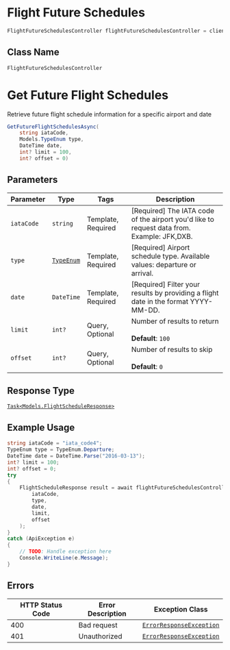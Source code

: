 # Flight Future Schedules

```csharp
FlightFutureSchedulesController flightFutureSchedulesController = client.FlightFutureSchedulesController;
```

## Class Name

`FlightFutureSchedulesController`


# Get Future Flight Schedules

Retrieve future flight schedule information for a specific airport and date

```csharp
GetFutureFlightSchedulesAsync(
    string iataCode,
    Models.TypeEnum type,
    DateTime date,
    int? limit = 100,
    int? offset = 0)
```

## Parameters

| Parameter | Type | Tags | Description |
|  --- | --- | --- | --- |
| `iataCode` | `string` | Template, Required | [Required] The IATA code of the airport you'd like to request data from. Example: JFK,DXB. |
| `type` | [`TypeEnum`](../../doc/models/type-enum.md) | Template, Required | [Required] Airport schedule type. Available values: departure or arrival. |
| `date` | `DateTime` | Template, Required | [Required] Filter your results by providing a flight date in the format YYYY-MM-DD. |
| `limit` | `int?` | Query, Optional | Number of results to return<br><br>**Default**: `100` |
| `offset` | `int?` | Query, Optional | Number of results to skip<br><br>**Default**: `0` |

## Response Type

[`Task<Models.FlightScheduleResponse>`](../../doc/models/flight-schedule-response.md)

## Example Usage

```csharp
string iataCode = "iata_code4";
TypeEnum type = TypeEnum.Departure;
DateTime date = DateTime.Parse("2016-03-13");
int? limit = 100;
int? offset = 0;
try
{
    FlightScheduleResponse result = await flightFutureSchedulesController.GetFutureFlightSchedulesAsync(
        iataCode,
        type,
        date,
        limit,
        offset
    );
}
catch (ApiException e)
{
    // TODO: Handle exception here
    Console.WriteLine(e.Message);
}
```

## Errors

| HTTP Status Code | Error Description | Exception Class |
|  --- | --- | --- |
| 400 | Bad request | [`ErrorResponseException`](../../doc/models/error-response-exception.md) |
| 401 | Unauthorized | [`ErrorResponseException`](../../doc/models/error-response-exception.md) |

